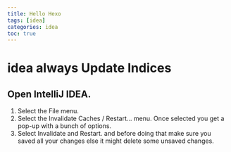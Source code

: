 ```yaml
---
title: Hello Hexo
tags: [idea]
categories: idea
toc: true
---
```


# idea always Update Indices

## Open IntelliJ IDEA.
1. Select the File menu.
1. Select the Invalidate Caches / Restart… menu. Once selected you get a pop-up with a bunch of options.
1. Select Invalidate and Restart. and before doing that make sure you saved all your changes else it might delete some unsaved changes.